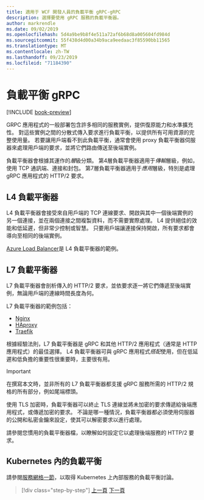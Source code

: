 ```yaml
---
title: 適用于 WCF 開發人員的負載平衡 gRPC-gRPC
description: 選擇要使用 gRPC 服務的負載平衡器。
author: markrendle
ms.date: 09/02/2019
ms.openlocfilehash: 5d4a9be9b8f4e511a72af6b68d8a005604fd984d
ms.sourcegitcommit: 55f438d4d00a34b9aca9eedaac3f85590bb11565
ms.translationtype: MT
ms.contentlocale: zh-TW
ms.lasthandoff: 09/23/2019
ms.locfileid: "71184390"
---
```

# <a name="load-balancing-grpc"></a>負載平衡 gRPC

[!INCLUDE [book-preview](../../../includes/book-preview.md)]

GRPC 應用程式的一般部署包含許多相同的服務實例，提供復原能力和水準擴充性。 對這些實例之間的分散式傳入要求進行負載平衡，以提供所有可用資源的完整使用量。 若要讓用戶端看不到此負載平衡，通常會使用 proxy 負載平衡器伺服器來處理用戶端的要求，並將它們路由傳送至後端實例。

負載平衡器會根據其運作的*層*級分類。 第4層負載平衡器適用于*傳輸*層級，例如，使用 TCP 通訊端、連接和封包。 第7層負載平衡器適用于*應用*層級，特別是處理 gRPC 應用程式的 HTTP/2 要求。

## <a name="l4-load-balancers"></a>L4 負載平衡器

L4 負載平衡器會接受來自用戶端的 TCP 連線要求、開啟與其中一個後端實例的另一個連接，並在兩個連接之間複製資料，而不需要實際處理。 L4 提供絕佳的效能和低延遲，但非常少控制或智慧。 只要用戶端讓連接保持開啟，所有要求都會導向至相同的後端實例。

[Azure Load Balancer](https://azure.microsoft.com/services/load-balancer/)是 L4 負載平衡器的範例。

## <a name="l7-load-balancers"></a>L7 負載平衡器

L7 負載平衡器會剖析傳入的 HTTP/2 要求，並依要求逐一將它們傳遞至後端實例，無論用戶端的連線時間長度為何。

L7 負載平衡器的範例包括：

- [Nginx](https://www.nginx.com/)
- [HAproxy](https://www.haproxy.com/)
- [Traefik](https://traefik.io/)

根據經驗法則，L7 負載平衡器是 gRPC 和其他 HTTP/2 應用程式（通常是 HTTP 應用程式）的最佳選擇。 L4 負載平衡器可與 gRPC 應用程式*搭配*使用，但在低延遲和低負擔的重要性很重要時，主要很有用。

> [!IMPORTANT]
> 在撰寫本文時，並非所有的 L7 負載平衡器都支援 gRPC 服務所需的 HTTP/2 規格的所有部分，例如尾端標頭。

使用 TLS 加密時，負載平衡器可以終止 TLS 連線並將未加密的要求傳遞給後端應用程式，或傳遞加密的要求。 不論是哪一種情況，負載平衡器都必須使用伺服器的公開和私密金鑰來設定，使其可以解密要求以進行處理。

請參閱您慣用的負載平衡器檔，以瞭解如何設定它以處理後端服務的 HTTP/2 要求。

## <a name="load-balancing-within-kubernetes"></a>Kubernetes 內的負載平衡

請參閱[服務網格一節](service-mesh.md)，以取得 Kubernetes 上內部服務的負載平衡討論。

>[!div class="step-by-step"]
>[上一頁](service-mesh.md)
>[下一頁](application-performance-management.md)
